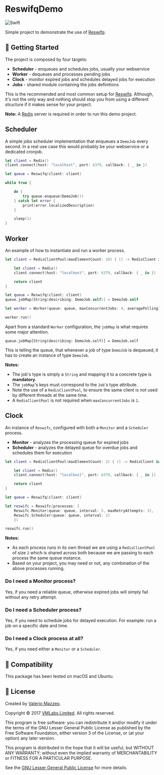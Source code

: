 # ReswifqDemo

![Swift](https://img.shields.io/badge/swift-4.0-brightgreen.svg)

Simple project to demonstrate the use of [Reswifq](https://github.com/reswifq/reswifq).

## 🏁 Getting Started

The project is composed by four targets:

- **Scheduler** - enqueues and schedules jobs, usually your webservice
- **Worker** - dequeues and processes pending jobs
- **Clock** - monitor expired jobs and schedules delayed jobs for execution
- **Jobs** - shared module containing the jobs definitions

This is the recommended and most common setup for [Reswifq](https://github.com/reswifq/reswifq). Although, it's not the only way and nothing should stop you from using a different structure if it makes sense for your project.

**Note:** A [Redis](https://redis.io) server is required in order to run this demo project.

## **Scheduler**

A simple jobs scheduler implementation that enqueues a `DemoJob` every second. In a real use case this would probably be your webservice or a dedicated cronjob.

```swift
let client = Redis()
client.connect(host: "localhost", port: 6379, callback: { _ in })

let queue = Reswifq(client: client)

while true {

    do {
        try queue.enqueue(DemoJob())
    } catch let error {
        print(error.localizedDescription)
    }

    sleep(1)
}
```

## Worker

An example of how to instantiate and run a worker process.

```swift
let client = RedisClientPool(maxElementCount: 10) { () -> RedisClient in

    let client = Redis()
    client.connect(host: "localhost", port: 6379, callback: { _ in })

    return client
}

let queue = Reswifq(client: client)
queue.jobMap[String(describing: DemoJob.self)] = DemoJob.self

let worker = Worker(queue: queue, maxConcurrentJobs: 4, averagePollingInterval: 0)

worker.run()
```

Apart from a standard `Worker` configuration, the `jobMap` is what requires some major attention.

`queue.jobMap[String(describing: DemoJob.self)] = DemoJob.self`

This is telling the queue, that whenever a job of type `DemoJob` is dequeued, it has to create an instance of type `DemoJob`.

**Notes:**

 - The job's type is simply a `String` and mapping it to a concrete type is **mandatory**.
 - The `jobMap`'s keys must correspond to the `Job`'s type attribute.
 - Note the use of a `RedisClientPool`, to ensure the same client is not used by different threads at the same time.
 - A `RedisClientPool` is not required when `maxConcurrentJobs` is `1`.

## Clock

An instance of `Reswifc`, configured with both a `Monitor` and a `Scheduler` process.

- **Monitor** - analyzes the processing queue for expired jobs
- **Scheduler** - analyzes the delayed queue for overdue jobs and schedules them for execution

```swift
let client = RedisClientPool(maxElementCount: 2) { () -> RedisClient in

    let client = Redis()
    client.connect(host: "localhost", port: 6379, callback: { _ in })

    return client
}

let queue = Reswifq(client: client)

let reswifc = Reswifc(processes: [
    Reswifc.Monitor(queue: queue, interval: 5, maxRetryAttempts: 3),
    Reswifc.Scheduler(queue: queue, interval: 1)
    ])

reswifc.run()
```

**Notes:**

- As each process runs in its own thread we are using a `RedisClientPool` of size `2` which is shared across both because we are passing to each process the same queue instance.
- Based on your project, you may need or not, any combination of the above processes running.

### Do I need a Monitor process?

Yes, if you need a reliable queue, otherwise expired jobs will simply fail without any retry attempt.

### Do I need a Scheduler process?

Yes, if you need to schedule jobs for delayed execution. For example: run a job on a specific date and time.

### Do I need a Clock process at all?

Yes, if you need either a `Monitor` or a `Scheduler`.

## 🔧 Compatibility

This package has been tested on macOS and Ubuntu.

## 📖 License

Created by [Valerio Mazzeo](https://github.com/valeriomazzeo).

Copyright © 2017 [VMLabs Limited](https://www.vmlabs.it). All rights reserved.

This program is free software: you can redistribute it and/or modify
it under the terms of the GNU Lesser General Public License as published by
the Free Software Foundation, either version 3 of the License, or
(at your option) any later version.

This program is distributed in the hope that it will be useful,
but WITHOUT ANY WARRANTY; without even the implied warranty of
MERCHANTABILITY or FITNESS FOR A PARTICULAR PURPOSE.

See the [GNU Lesser General Public License](http://www.gnu.org/licenses) for more details.
